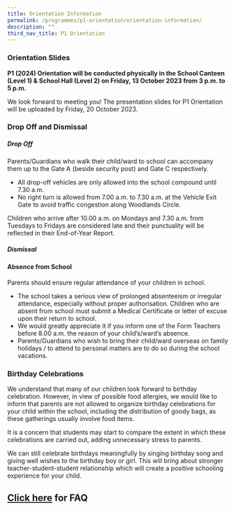 ```yaml
---
title: Orientation Information
permalink: /programmes/p1-orientation/orientation-information/
description: ""
third_nav_title: P1 Orientation
---
```

### Orientation Slides
**P1 (2024) Orientation will be conducted physically in the School Canteen (Level 1) & School Hall (Level 2) on Friday, 13 October 2023 from 3 p.m. to 5 p.m.**

We look forward to meeting you! The presentation slides for P1 Orientation will be uploaded by Friday, 20 October 2023.

### Drop Off and Dismissal
  
##### Drop Off
Parents/Guardians who walk their child/ward to school can accompany them up to the Gate A (beside security post) and Gate C respectively.

* All drop-off vehicles are only allowed into the school compound until 7.30 a.m.
* No right turn is allowed from 7.00 a.m. to 7.30 a.m. at the Vehicle Exit Gate to avoid traffic congestion along Woodlands Circle.

Children who arrive after 10.00 a.m. on Mondays and 7.30 a.m. from Tuesdays to Fridays are considered late and their punctuality will be reflected in their End-of-Year Report.



  

##### Dismissal 

  

#### Absence from School

Parents should ensure regular attendance of your children in school. 

*   The school takes a serious view of prolonged absenteeism or irregular attendance, especially without proper authorisation. Children who are absent from school must submit a Medical Certificate or letter of excuse upon their return to school.
*   We would greatly appreciate it if you inform one of the Form Teachers before 8.00 a.m. the reason of your child’s/ward’s absence.
*   Parents/Guardians who wish to bring their child/ward overseas on family holidays / to attend to personal matters are to do so during the school vacations.

  

### Birthday Celebrations
  
We understand that many of our children look forward to birthday celebration. However, in view of possible food allergies, we would like to inform that parents are not allowed to organize birthday celebrations for your child within the school, including the distribution of goody bags, as these gatherings usually involve food items.

  

It is a concern that students may start to compare the extent in which these celebrations are carried out, adding unnecessary stress to parents.

  

We can still celebrate birthdays meaningfully by singing birthday song and giving well wishes to the birthday boy or girl. This will bring about stronger teacher-student-student relationship which will create a positive schooling experience for your child.

## [Click here](https://ogp-admiraltypri-staging.netlify.app/programmes/p1-orientation/orientation-frequently-asked-questions/) for FAQ